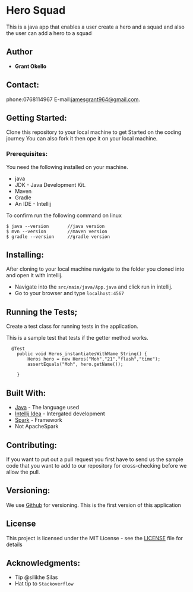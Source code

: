 # Hero Squad

This is a java app that enables a user create a hero and a squad and also the user can add a hero to a squad
## Author

* **Grant Okello** 

## Contact:
phone:0768114967
E-mail:jamesgrant964@gmail.com.


## Getting Started:

Clone this repository to your local machine to get Started on the coding journey
You can also fork it then ope it on your local machine.



### Prerequisites:

You need the following installed on your machine.
- java
- JDK - Java Development Kit.
- Maven
- Gradle
- An IDE - Intellij


To confirm run the following command on linux
```
$ java --version       //java version
$ mvn --version        //maven version
$ gradle --version     //gradle version
```

## Installing:

After cloning to your local machine navigate to the folder you cloned into and open it with intellij.
* Navigate into the ``` src/main/java/App.java ``` and click run in intellij.
* Go to your browser and type ``` localhost:4567 ```

## Running the Tests; 

Create a test class for running tests in the application.

This is a sample test that tests if the getter method works.

```
  @Test
    public void Heros_instantiatesWithName_String() {
        Heros hero = new Heros("Moh","21","flash","time");
        assertEquals("Moh", hero.getName());

    }
```

## Built With:

* [Java](https://www.java.com/) - The language used
* [Intellij Idea](https://www.jetbrains.com/idea/) - Intergated development
* [Spark]() - Framework
* Not ApacheSpark


## Contributing:
If you want to put out a pull request you first have to send us the sample code that you want to add to our repository for cross-checking before we allow the pull.

## Versioning:

We use [Github](https://github.com/) for versioning. This is the first version of this application

## License

This project is licensed under the MIT License - see the [LICENSE](LICENSE) file for details

## Acknowledgments:
* Tip @silikhe Silas
* Hat tip to  ```Stackoverflow```
